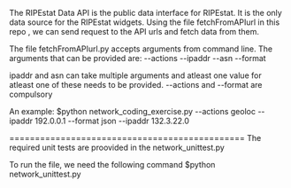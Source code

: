 The RIPEstat Data API is the public data interface for RIPEstat. It is the only data source for the RIPEstat widgets.
Using the file fetchFromAPIurl in this repo , we can send request to the API urls and fetch data from them.

The file fetchFromAPIurl.py accepts arguments from command line.
The arguments that can be provided are:
--actions
--ipaddr
--asn
--format

ipaddr and asn can take multiple arguments and atleast one value for atleast one of these needs to be provided.
--actions and --format are compulsory

An example:
$python network_coding_exercise.py --actions geoloc --ipaddr 192.0.0.1 --format json --ipaddr 132.3.22.0


==============================================
The required unit tests are proovided in the network_unittest.py

To run the file, we need the following command
$python network_unittest.py
